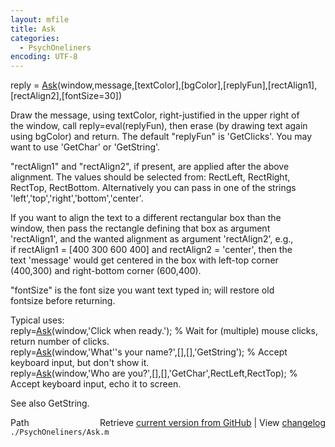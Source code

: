 ```yaml
---
layout: mfile
title: Ask
categories:
  - PsychOneliners
encoding: UTF-8
---
```


reply = [Ask](/docs/Ask)(window,message,[textColor],[bgColor],[replyFun],[rectAlign1],[rectAlign2],[fontSize=30])  

Draw the message, using textColor, right-justified in the upper right of  
the window, call reply=eval(replyFun), then erase (by drawing text again  
using bgColor) and return. The default "replyFun" is 'GetClicks'. You may  
want to use 'GetChar' or 'GetString'.  

"rectAlign1" and "rectAlign2", if present, are applied after the above  
alignment. The values should be selected from: RectLeft, RectRight,  
RectTop, RectBottom. Alternatively you can pass in one of the strings  
'left','top','right','bottom','center'.  

If you want to align the text to a different rectangular box than the  
window, then pass the rectangle defining that box as argument  
'rectAlign1', and the wanted alignment as argument 'rectAlign2', e.g.,  
if rectAlign1 = [400 300 600 400] and rectAlign2 = 'center', then the  
text 'message' would get centered in the box with left-top corner  
(400,300) and right-bottom corner (600,400).  

"fontSize" is the font size you want text typed in; will restore old  
fontsize before returning.  

Typical uses:  
reply=[Ask](/docs/Ask)(window,'Click when ready.'); % Wait for (multiple) mouse clicks, return number of clicks.  
reply=[Ask](/docs/Ask)(window,'What''s your name?',[],[],'GetString'); % Accept keyboard input, but don't show it.  
reply=[Ask](/docs/Ask)(window,'Who are you?',[],[],'GetChar',RectLeft,RectTop); % Accept keyboard input, echo it to screen.  

See also GetString.  


<div class="code_header" style="text-align:right;">
  <span style="float:left;">Path&nbsp;&nbsp;</span> <span class="counter">Retrieve <a href=
  "https://raw.github.com/Psychtoolbox-3/Psychtoolbox-3/beta/./PsychOneliners/Ask.m">current version from GitHub</a> | View <a href=
  "https://github.com/Psychtoolbox-3/Psychtoolbox-3/commits/beta/./PsychOneliners/Ask.m">changelog</a></span>
</div>
<div class="code">
  <code>./PsychOneliners/Ask.m</code>
</div>
